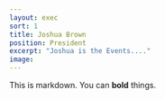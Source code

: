 ```yaml
---
layout: exec
sort: 1
title: Joshua Brown
position: President
excerpt: "Joshua is the Events...."
image:  
---
```


This is markdown. You can **bold** things.